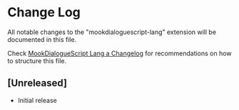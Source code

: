 # Change Log

All notable changes to the "mookdialoguescript-lang" extension will be documented in this file.

Check [MookDialogueScript Lang a Changelog](https://github.com/mook-wenyu/mookdialoguescript-lang) for recommendations on how to structure this file.

## [Unreleased]

- Initial release